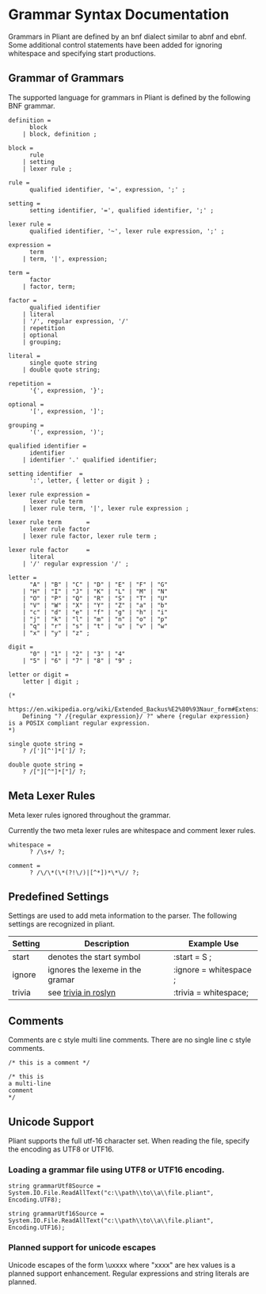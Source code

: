 # Grammar Syntax Documentation

Grammars in Pliant are defined by an bnf dialect similar to abnf and ebnf. Some additional control statements have been added for ignoring whitespace and specifying start productions.

## Grammar of Grammars

The supported language for grammars in Pliant is defined by the following BNF grammar. 

```ebnf
definition =   
      block 
    | block, definition ;

block =
      rule
    | setting
    | lexer rule ;

rule = 
      qualified identifier, '=', expression, ';' ;

setting =
      setting identifier, '=', qualified identifier, ';' ;

lexer rule =   
      qualified identifier, '~', lexer rule expression, ';' ;

expression =   
      term
    | term, '|', expression;

term =   
      factor
    | factor, term;

factor =   
      qualified identifier
    | literal
    | '/', regular expression, '/'
    | repetition
    | optional
    | grouping;

literal =   
      single quote string
    | double quote string;

repetition =   
      '{', expression, '}';

optional =   
      '[', expression, ']';

grouping =   
      '(', expression, ')';

qualified identifier =   
      identifier
    | identifier '.' qualified identifier;

setting identifier  =
      ':', letter, { letter or digit } ;

lexer rule expression =  
      lexer rule term
    | lexer rule term, '|', lexer rule expression ;

lexer rule term       =   
      lexer rule factor
    | lexer rule factor, lexer rule term ;

lexer rule factor     =   
      literal
    | '/' regular expression '/' ;

letter = 
      "A" | "B" | "C" | "D" | "E" | "F" | "G"
    | "H" | "I" | "J" | "K" | "L" | "M" | "N"
    | "O" | "P" | "Q" | "R" | "S" | "T" | "U"
    | "V" | "W" | "X" | "Y" | "Z" | "a" | "b"
    | "c" | "d" | "e" | "f" | "g" | "h" | "i"
    | "j" | "k" | "l" | "m" | "n" | "o" | "p"
    | "q" | "r" | "s" | "t" | "u" | "v" | "w"
    | "x" | "y" | "z" ;
       
digit = 
      "0" | "1" | "2" | "3" | "4" 
    | "5" | "6" | "7" | "8" | "9" ;

letter or digit = 
    letter | digit ;

(* 
    https://en.wikipedia.org/wiki/Extended_Backus%E2%80%93Naur_form#Extensibility 
    Defining "? /{regular expression}/ ?" where {regular expression} is a POSIX compliant regular expression.
*)

single quote string = 
    ? /['][^']*[']/ ?;

double quote string = 
    ? /["][^"]*["]/ ?;

```

## Meta Lexer Rules

Meta lexer rules ignored throughout the grammar.

Currently the two meta lexer rules are whitespace and comment lexer rules.

```ebnf
whitespace =
      ? /\s+/ ?; 

comment =
      ? /\/\*(\*(?!\/)|[^*])*\*\// ?;
```

## Predefined Settings

Settings are used to add meta information to the parser. The following settings are recognized in pliant.

| Setting | Description | Example Use |
| ------- | ----------- | ----------- |
| start   | denotes the start symbol | :start = S ;|
| ignore  | ignores the lexeme in the gramar | :ignore = whitespace ; |
| trivia  | see [trivia in roslyn](https://github.com/dotnet/roslyn/wiki/Roslyn%20Overview#syntax-trivia) | :trivia = whitespace; |

## Comments

Comments are c style multi line comments. There are no single line c style comments.

```
/* this is a comment */

/* this is 
a multi-line 
comment 
*/
```

## Unicode Support

Pliant supports the full utf-16 character set. When reading the file, specify the encoding as UTF8 or UTF16.

### Loading a grammar  file using UTF8 or UTF16 encoding.

```
string grammarUtf8Source = System.IO.File.ReadAllText("c:\\path\\to\\a\\file.pliant", Encoding.UTF8);

string grammarUtf16Source = System.IO.File.ReadAllText("c:\\path\\to\\a\\file.pliant", Encoding.UTF16);
```

### Planned support for unicode escapes

Unicode escapes of the form \uxxxx where "xxxx" are hex values is a planned support enhancement. Regular expressions and string literals are planned. 
